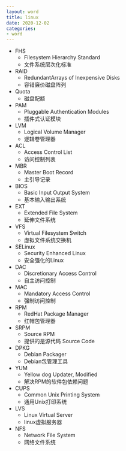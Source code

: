 ```yaml
---
layout: word
title: linux
date: 2020-12-02
categories:
- word
---
```


* FHS
	* Filesystem Hierarchy Standard
	* 文件系统层次化标准
* RAID
	* RedundantArrays of Inexpensive Disks
	* 容错廉价磁盘阵列
* Quota
	* 磁盘配额
* PAM
	* Pluggable Authentication Modules
	* 插件式认证模块
* LVM
	* Logical Volume Manager
	* 逻辑卷管理器
* ACL
	* Access Control List
	* 访问控制列表
* MBR
	* Master Boot Record
	* 主引导记录
* BIOS
	* Basic Input Output System
	* 基本输入输出系统
* EXT
	* Extended File System
	* 延伸文件系统
* VFS
	* Virtual Filesystem Switch
	* 虚拟文件系统交换机
* SELinux
	* Security Enhanced Linux
	* 安全强化的Linux
* DAC
	* Discretionary Access Control
	* 自主访问控制
* MAC
	* Mandatory Access Control
	* 强制访问控制
* RPM
	* RedHat Package Manager
	* 红帽包管理器
* SRPM
	* Source RPM
	* 提供的是源代码 Source Code
* DPKG
	* Debian Packager
	* Debian包管理工具
* YUM
	* Yellow dog Updater, Modified
	* 解决RPM的软件包依赖问题
* CUPS
	* Common Unix Printing System
	* 通用Unix打印系统
* LVS
	* Linux Virtual Server
	* linux虚拟服务器
* NFS
	* Network File System
	* 网络文件系统

